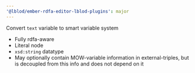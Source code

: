 ```yaml
---
'@lblod/ember-rdfa-editor-lblod-plugins': major
---
```


Convert `text` variable to smart variable system

- Fully rdfa-aware
- Literal node
- `xsd:string` datatype
- May optionally contain MOW-variable information in external-triples, but is decoupled from this info and does not depend on it